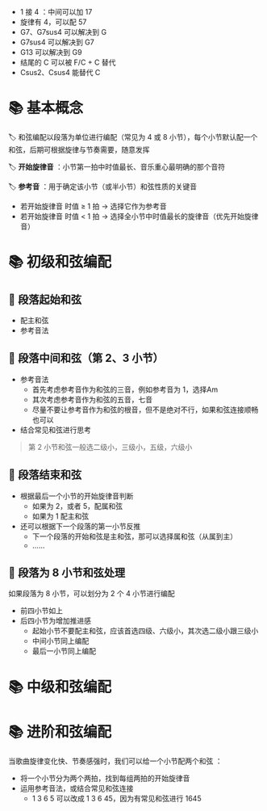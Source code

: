 
- 1 接 4 ：中间可以加 17
- 旋律有 4，可以配 57
- G7、G7sus4 可以解决到 G
- G7sus4 可以解决到 G7
- G13 可以解决到 G9
- 结尾的 C 可以被 F/C + C 替代
- Csus2、Csus4 能替代 C

# 📚 基本概念
🏷️ 和弦编配以段落为单位进行编配（常见为 4 或 8 小节），每个小节默认配一个和弦，后期可根据旋律与节奏需要，随意发挥

🏷️ **开始旋律音** ：小节第一拍中时值最长、音乐重心最明确的那个音符

🏷️ **参考音** ：用于确定该小节（或半小节）和弦性质的关键音
- 若开始旋律音 时值 ≥ 1 拍 → 选择它作为参考音
- 若开始旋律音 时值 < 1 拍 → 选择全小节中时值最长的旋律音（优先开始旋律音）

# 📚 初级和弦编配
## 📖 段落起始和弦
- 配主和弦
- 参考音法

## 📖 段落中间和弦（第 2、3 小节）
- 参考音法
	- 首先考虑参考音作为和弦的三音，例如参考音为 1，选择Am
	- 其次考虑参考音作为和弦的五音，七音
	- 尽量不要让参考音作为和弦的根音，但不是绝对不行，如果和弦连接顺畅也可以
- 结合常见和弦进行思考

>第 2 小节和弦一般选二级小，三级小，五级，六级小

## 📖 段落结束和弦
- 根据最后一个小节的开始旋律音判断
	- 如果为 2，或者 5，配属和弦
	- 如果为 1 配主和弦
- 还可以根据下一个段落的第一小节反推
	- 下一个段落的开始和弦是主和弦，那可以选择属和弦（从属到主）
	- ……

## 📖 段落为 8 小节和弦处理
如果段落为 8 小节，可以划分为 2 个 4 小节进行编配
- 前四小节如上
- 后四小节为增加推进感
	- 起始小节不要配主和弦，应该首选四级、六级小，其次选二级小跟三级小
	- 中间小节同上编配
	- 最后一小节同上编配

# 📚 中级和弦编配


# 📚 进阶和弦编配
当歌曲旋律变化快、节奏感强时，我们可以给一个小节配两个和弦 ：
- 将一个小节分为两个两拍，找到每组两拍的开始旋律音
- 运用参考音法，或结合常见和弦连接
	- 1 3 6 5 可以改成 1 3 6 45，因为有常见和弦进行 1645



